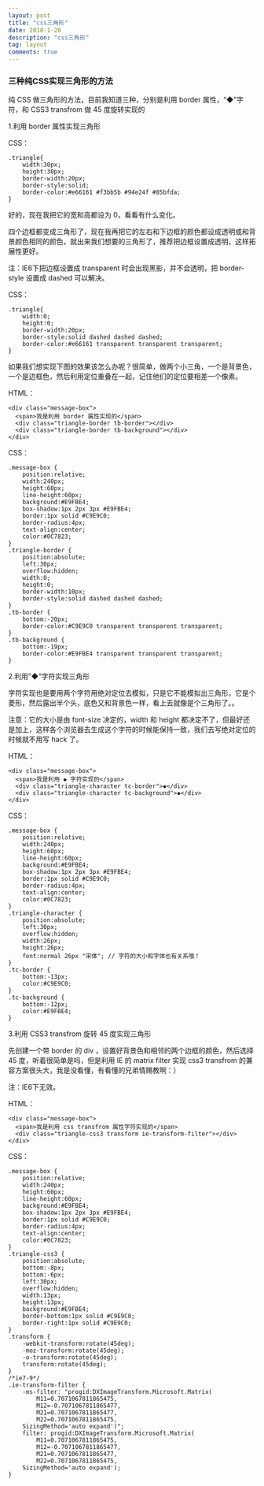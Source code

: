 ```yaml
---
layout: post
title: "css三角形"
date: 2018-1-20
description: "css三角形"
tag: layout
comments: true
---
```


### 三种纯CSS实现三角形的方法

纯 CSS 做三角形的方法，目前我知道三种，分别是利用 border 属性，“◆”字符，和 CSS3 transfrom 做 45 度旋转实现的

1.利用 border 属性实现三角形

CSS：

	.triangle{
	    width:30px;
	    height:30px;
	    border-width:20px;
	    border-style:solid;
	    border-color:#e66161 #f3bb5b #94e24f #85bfda;
	}

好的，现在我把它的宽和高都设为 0，看看有什么变化。

四个边框都变成三角形了，现在我再把它的左右和下边框的颜色都设成透明或和背景颜色相同的颜色，就出来我们想要的三角形了，推荐把边框设置成透明，这样拓展性更好。

注：IE6下把边框设置成 transparent 时会出现黑影，并不会透明，把 border-style 设置成 dashed 可以解决。

CSS：

	.triangle{
	    width:0;
	    height:0;
	    border-width:20px;
	    border-style:solid dashed dashed dashed;
	    border-color:#e66161 transparent transparent transparent;
	}

如果我们想实现下图的效果该怎么办呢？很简单，做两个小三角，一个是背景色，一个是边框色，然后利用定位重叠在一起，记住他们的定位要相差一个像素。

HTML：

	<div class="message-box">
	  <span>我是利用 border 属性实现的</span>
	  <div class="triangle-border tb-border"></div>
	  <div class="triangle-border tb-background"></div>
	</div>

CSS：

	.message-box {
	    position:relative;
	    width:240px;
	    height:60px;
	    line-height:60px;
	    background:#E9FBE4;
	    box-shadow:1px 2px 3px #E9FBE4;
	    border:1px solid #C9E9C0;
	    border-radius:4px;
	    text-align:center;
	    color:#0C7823;
	}
	.triangle-border {
	    position:absolute;
	    left:30px;
	    overflow:hidden;
	    width:0;
	    height:0;
	    border-width:10px;
	    border-style:solid dashed dashed dashed;
	}
	.tb-border {
	    bottom:-20px;
	    border-color:#C9E9C0 transparent transparent transparent;
	}
	.tb-background {
	    bottom:-19px;
	    border-color:#E9FBE4 transparent transparent transparent;
	}

2.利用”◆“字符实现三角形

字符实现也是要用两个字符用绝对定位去模拟，只是它不能模拟出三角形，它是个菱形，然后露出半个头，底色又和背景色一样，看上去就像是个三角形了。。

注意：它的大小是由 font-size 决定的，width 和 height 都决定不了，但最好还是加上，这样各个浏览器去生成这个字符的时候能保持一致，我们去写绝对定位的时候就不用写 hack 了。

HTML：

	<div class="message-box">
	  <span>我是利用 ◆ 字符实现的</span>
	  <div class="triangle-character tc-border">◆</div>
	  <div class="triangle-character tc-background">◆</div>
	</div>

CSS：

	.message-box {
	    position:relative;
	    width:240px;
	    height:60px;
	    line-height:60px;
	    background:#E9FBE4;
	    box-shadow:1px 2px 3px #E9FBE4;
	    border:1px solid #C9E9C0;
	    border-radius:4px;
	    text-align:center;
	    color:#0C7823;
	}
	.triangle-character {
	    position:absolute;
	    left:30px;
	    overflow:hidden;
	    width:26px;
	    height:26px;
	    font:normal 26px "宋体"; // 字符的大小和字体也有关系哦！
	}
	.tc-border {
	    bottom:-13px;
	    color:#C9E9C0;
	}
	.tc-background {
	    bottom:-12px;
	    color:#E9FBE4;
	}

3.利用 CSS3 transfrom 旋转 45 度实现三角形

先创建一个带 border 的 div ，设置好背景色和相邻的两个边框的颜色，然后选择 45 度，听着很简单是吗，但是利用 IE 的 matrix filter 实现 css3 transfrom 的兼容方案很头大，我是没看懂，有看懂的兄弟情赐教啊：）

注：IE6下无效。

HTML：

	<div class="message-box">
	  <span>我是利用 css transfrom 属性字符实现的</span>
	  <div class="triangle-css3 transform ie-transform-filter"></div>
	</div>
CSS：

	.message-box {
	    position:relative;
	    width:240px;
	    height:60px;
	    line-height:60px;
	    background:#E9FBE4;
	    box-shadow:1px 2px 3px #E9FBE4;
	    border:1px solid #C9E9C0;
	    border-radius:4px;
	    text-align:center;
	    color:#0C7823;
	}
	.triangle-css3 {
	    position:absolute;
	    bottom:-8px;
	    bottom:-6px;
	    left:30px;
	    overflow:hidden;
	    width:13px;
	    height:13px;
	    background:#E9FBE4;
	    border-bottom:1px solid #C9E9C0;
	    border-right:1px solid #C9E9C0;
	}
	.transform {
	    -webkit-transform:rotate(45deg);
	    -moz-transform:rotate(45deg);
	    -o-transform:rotate(45deg);
	    transform:rotate(45deg);
	}
	/*ie7-9*/
	.ie-transform-filter {
	    -ms-filter: "progid:DXImageTransform.Microsoft.Matrix(
	        M11=0.7071067811865475,
	        M12=-0.7071067811865477,
	        M21=0.7071067811865477,
	        M22=0.7071067811865475,
	    SizingMethod='auto expand')";
	    filter: progid:DXImageTransform.Microsoft.Matrix(
	        M11=0.7071067811865475,
	        M12=-0.7071067811865477,
	        M21=0.7071067811865477,
	        M22=0.7071067811865475,
	    SizingMethod='auto expand');
	}

